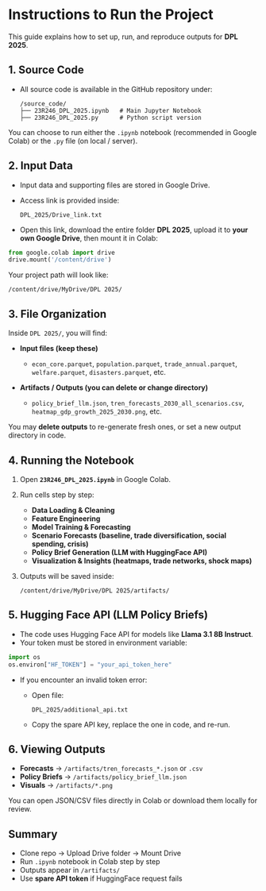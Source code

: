 #  Instructions to Run the Project

This guide explains how to set up, run, and reproduce outputs for **DPL 2025**.

##  1. Source Code

* All source code is available in the GitHub repository under:

  ```
  /source_code/
  ├── 23R246_DPL_2025.ipynb   # Main Jupyter Notebook
  ├── 23R246_DPL_2025.py      # Python script version
  ```

You can choose to run either the `.ipynb` notebook (recommended in Google Colab) or the `.py` file (on local / server).


##  2. Input Data

* Input data and supporting files are stored in Google Drive.
* Access link is provided inside:

  ```
  DPL_2025/Drive_link.txt
  ```
* Open this link, download the entire folder **DPL 2025**, upload it to **your own Google Drive**, then mount it in Colab:

```python
from google.colab import drive
drive.mount('/content/drive')
```

Your project path will look like:

```
/content/drive/MyDrive/DPL 2025/
```


##  3. File Organization

Inside `DPL 2025/`, you will find:

* **Input files (keep these)**

  * `econ_core.parquet`, `population.parquet`, `trade_annual.parquet`, `welfare.parquet`, `disasters.parquet`, etc.

* **Artifacts / Outputs (you can delete or change directory)**

  * `policy_brief_llm.json`, `tren_forecasts_2030_all_scenarios.csv`, `heatmap_gdp_growth_2025_2030.png`, etc.

 You may **delete outputs** to re-generate fresh ones, or set a new output directory in code.

##  4. Running the Notebook

1. Open **`23R246_DPL_2025.ipynb`** in Google Colab.
2. Run cells step by step:

   * **Data Loading & Cleaning**
   * **Feature Engineering**
   * **Model Training & Forecasting**
   * **Scenario Forecasts (baseline, trade diversification, social spending, crisis)**
   * **Policy Brief Generation (LLM with HuggingFace API)**
   * **Visualization & Insights (heatmaps, trade networks, shock maps)**
3. Outputs will be saved inside:

   ```
   /content/drive/MyDrive/DPL 2025/artifacts/
   ```


##  5. Hugging Face API (LLM Policy Briefs)

* The code uses Hugging Face API for models like **Llama 3.1 8B Instruct**.
* Your token must be stored in environment variable:

```python
import os
os.environ["HF_TOKEN"] = "your_api_token_here"
```

* If you encounter an invalid token error:

  * Open file:

    ```
    DPL_2025/additional_api.txt
    ```
  * Copy the spare API key, replace the one in code, and re-run.


##  6. Viewing Outputs

* **Forecasts** → `/artifacts/tren_forecasts_*.json` or `.csv`
* **Policy Briefs** → `/artifacts/policy_brief_llm.json`
* **Visuals** → `/artifacts/*.png`

You can open JSON/CSV files directly in Colab or download them locally for review.


## Summary

* Clone repo → Upload Drive folder → Mount Drive
* Run `.ipynb` notebook in Colab step by step
* Outputs appear in `/artifacts/`
* Use **spare API token** if HuggingFace request fails
